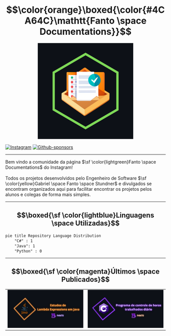 # $$\color{orange}\boxed{\color{#4CA64C}\mathtt{Fanto \space Documentations}}$$

<p align="center">
  <img src="images/logo.png" width="300">

  [![Instagram](https://img.shields.io/badge/fanto_docs-%23CA4B9B.svg?style=for-the-badge&logo=Instagram&logoColor=pink)](https://www.instagram.com/fanto_docs/)
  [![Github-sponsors](https://img.shields.io/badge/sponsor_f4nt0-30363D?style=for-the-badge&logo=GitHub-Sponsors&logoColor=#EA4AAA)](https://github.com/sponsors/F4NT0)
</p>

---

Bem vindo a comunidade da página $\sf \color{lightgreen}Fanto \space Documentations$ do Instagram! 
<br><br>
Todos os projetos desenvolvidos pelo Engenheiro de Software $\sf \color{yellow}Gabriel \space Fanto \space Stundner$ e divulgados se encontram organizados aqui para facilitar encontrar os projetos pelos alunos e colegas de forma mais simples.

---

## $$\boxed{\sf \color{lightblue}Linguagens \space Utilizadas}$$

```mermaid
pie title Repository Language Distribution
    "C#" : 1
    "Java": 1
    "Python" : 0
```

---

## $$\boxed{\sf \color{magenta}Últimos \space Publicados}$$

<table>
  <tr>
    <td><img src="images/first.png"></td>
    <td><img src="images/second.png"></td>
  </tr>
</table>
